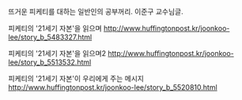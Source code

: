 뜨거운 피케티를 대하는 일반인의 공부꺼리. 이준구 교수님글.

피케티의 '21세기 자본'을 읽으며
http://www.huffingtonpost.kr/joonkoo-lee/story_b_5483327.html

피케티의 '21세기 자본'을 읽으며2
http://www.huffingtonpost.kr/joonkoo-lee/story_b_5513532.html

피케티의 '21세기 자본'이 우리에게 주는 메시지
http://www.huffingtonpost.kr/joonkoo-lee/story_b_5520810.html